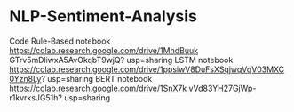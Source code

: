 # NLP-Sentiment-Analysis

Code
Rule-Based notebook
https://colab.research.google.com/drive/1MhdBuuk GTrv5mDliwxA5AvOkqbT9wjQ?
usp=sharing
LSTM notebook
https://colab.research.google.com/drive/1ppsiwV8DuFsXSqjwqVqV03MXC0Yzn8Ly?
usp=sharing
BERT notebook
https://colab.research.google.com/drive/1SnX7k vVd83YH27GjWp-r1kvrksJG51h?
usp=sharing
